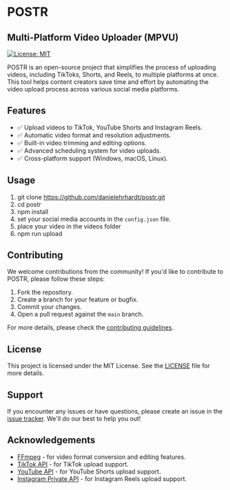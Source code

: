 # POSTR

## Multi-Platform Video Uploader (MPVU)

[![License: MIT](https://img.shields.io/badge/License-MIT-green.svg)](https://opensource.org/licenses/MIT)

POSTR is an open-source project that simplifies the process of uploading videos, including TikToks, Shorts, and Reels, to multiple platforms at once. This tool helps content creators save time and effort by automating the video upload process across various social media platforms.

## Features

- ✅ Upload videos to TikTok, YouTube Shorts and Instagram Reels.
- ✅ Automatic video format and resolution adjustments.
- ✅ Built-in video trimming and editing options.
- ✅ Advanced scheduling system for video uploads.
- ✅ Cross-platform support (Windows, macOS, Linux).

## Usage

1. git clone <https://github.com/danielehrhardt/postr.git>
2. cd postr
3. npm install
4. set your social media accounts in the `config.json` file.
5. place your video in the videos folder
6. npm run upload

## Contributing

We welcome contributions from the community! If you'd like to contribute to POSTR, please follow these steps:

1. Fork the repository.
2. Create a branch for your feature or bugfix.
3. Commit your changes.
4. Open a pull request against the `main` branch.

For more details, please check the [contributing guidelines](CONTRIBUTING.md).

## License

This project is licensed under the MIT License. See the [LICENSE](LICENSE) file for more details.

## Support

If you encounter any issues or have questions, please create an issue in the [issue tracker](https://github.com/danielehrhardt/postr/issues). We'll do our best to help you out!

## Acknowledgements

- [FFmpeg](https://ffmpeg.org/) - for video format conversion and editing features.
- [TikTok API](https://github.com/szdc/tiktok-api) - for TikTok upload support.
- [YouTube API](https://developers.google.com/youtube/v3) - for YouTube Shorts upload support.
- [Instagram Private API](https://github.com/dilame/instagram-private-api) - for Instagram Reels upload support.
